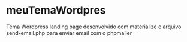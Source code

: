 # meuTemaWordpres
Tema Wordpress landing page desenvolvido com materialize e arquivo send-email.php para enviar email com o phpmailer
